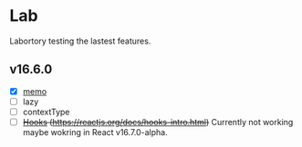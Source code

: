 # Lab

Labortory testing the lastest features.

## v16.6.0

- [x] [memo](src/components/memo/README.md)
- [ ] lazy
- [ ] contextType
- [ ] ~~[Hooks](src/components/hooks/README.md) (https://reactjs.org/docs/hooks-intro.html)~~ Currently not working maybe wokring in React v16.7.0-alpha.
